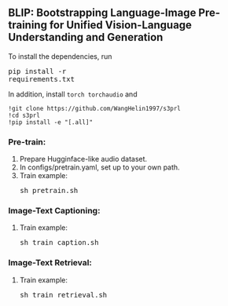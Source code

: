 ## BLIP: Bootstrapping Language-Image Pre-training for Unified Vision-Language Understanding and Generation

To install the dependencies, run <pre/>pip install -r requirements.txt</pre> 

In addition, install `torch torchaudio` and
```
!git clone https://github.com/WangHelin1997/s3prl
!cd s3prl
!pip install -e "[.all]"
```

### Pre-train:
1. Prepare Hugginface-like audio dataset. 
2. In configs/pretrain.yaml, set up to your own path.
3. Train example:  <pre/>sh pretrain.sh</pre>

### Image-Text Captioning:
1. Train example:  <pre/>sh train_caption.sh</pre> 

### Image-Text Retrieval:
1. Train example:  <pre/>sh train_retrieval.sh</pre> 



